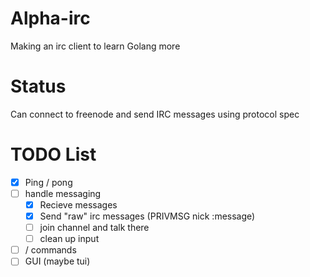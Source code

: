 # Alpha-irc
Making an irc client to learn Golang more

# Status

Can connect to freenode and send IRC messages using protocol spec


# TODO List

- [X] Ping / pong
- [ ] handle messaging
  - [X] Recieve messages
  - [X] Send "raw" irc messages (PRIVMSG nick :message)
  - [ ] join channel and talk there
  - [ ] clean up input
- [ ] / commands
- [ ] GUI (maybe tui)
